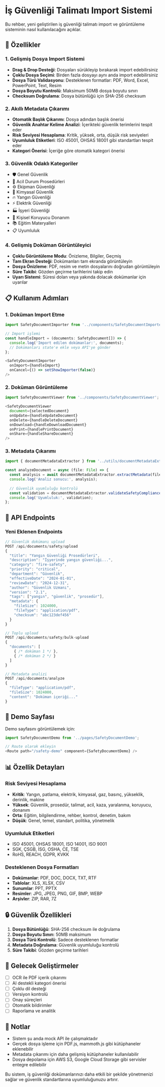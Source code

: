 # İş Güvenliği Talimatı Import Sistemi

Bu rehber, yeni geliştirilen iş güvenliği talimatı import ve görüntüleme sisteminin nasıl kullanılacağını açıklar.

## 🚀 Özellikler

### 1. Gelişmiş Dosya Import Sistemi
- **Drag & Drop Desteği**: Dosyaları sürükleyip bırakarak import edebilirsiniz
- **Çoklu Dosya Seçimi**: Birden fazla dosyayı aynı anda import edebilirsiniz
- **Dosya Türü Validasyonu**: Desteklenen formatlar: PDF, Word, Excel, PowerPoint, Text, Resim
- **Dosya Boyutu Kontrolü**: Maksimum 50MB dosya boyutu sınırı
- **Checksum Doğrulama**: Dosya bütünlüğü için SHA-256 checksum

### 2. Akıllı Metadata Çıkarımı
- **Otomatik Başlık Çıkarımı**: Dosya adından başlık önerisi
- **Güvenlik Anahtar Kelime Analizi**: İçerikteki güvenlik terimlerini tespit eder
- **Risk Seviyesi Hesaplama**: Kritik, yüksek, orta, düşük risk seviyeleri
- **Uyumluluk Etiketleri**: ISO 45001, OHSAS 18001 gibi standartları tespit eder
- **Kategori Önerisi**: İçeriğe göre otomatik kategori önerisi

### 3. Güvenlik Odaklı Kategoriler
- 🛡️ Genel Güvenlik
- 🚨 Acil Durum Prosedürleri
- ⚙️ Ekipman Güvenliği
- 🧪 Kimyasal Güvenlik
- 🔥 Yangın Güvenliği
- ⚡ Elektrik Güvenliği
- 🏭 İşyeri Güvenliği
- 👷 Kişisel Koruyucu Donanım
- 📚 Eğitim Materyalleri
- 📋 Uyumluluk

### 4. Gelişmiş Doküman Görüntüleyici
- **Çoklu Görüntüleme Modu**: Önizleme, Bilgiler, Geçmiş
- **Tam Ekran Desteği**: Dokümanları tam ekranda görüntüleyin
- **Dosya Önizleme**: PDF, resim ve metin dosyalarını doğrudan görüntüleyin
- **Süre Takibi**: Gözden geçirme tarihlerini takip edin
- **Uyarı Sistemi**: Süresi dolan veya yakında dolacak dokümanlar için uyarılar

## 📋 Kullanım Adımları

### 1. Doküman Import Etme

```typescript
import SafetyDocumentImporter from '../components/SafetyDocumentImporter';

// Import işlemi
const handleImport = (documents: SafetyDocument[]) => {
  console.log('Import edilen dokümanlar:', documents);
  // Dokümanları state'e ekle veya API'ye gönder
};

<SafetyDocumentImporter
  onImport={handleImport}
  onCancel={() => setShowImporter(false)}
/>
```

### 2. Doküman Görüntüleme

```typescript
import SafetyDocumentViewer from '../components/SafetyDocumentViewer';

<SafetyDocumentViewer
  document={selectedDocument}
  onUpdate={handleUpdateDocument}
  onDelete={handleDeleteDocument}
  onDownload={handleDownloadDocument}
  onPrint={handlePrintDocument}
  onShare={handleShareDocument}
/>
```

### 3. Metadata Çıkarımı

```typescript
import { documentMetadataExtractor } from '../utils/documentMetadataExtractor';

const analyzeDocument = async (file: File) => {
  const analysis = await documentMetadataExtractor.extractMetadata(file);
  console.log('Analiz sonucu:', analysis);
  
  // Güvenlik uyumluluğu kontrolü
  const validation = documentMetadataExtractor.validateSafetyCompliance(analysis);
  console.log('Uyumluluk:', validation);
};
```

## 🔧 API Endpoints

### Yeni Eklenen Endpoints

```javascript
// Güvenlik dokümanı upload
POST /api/documents/safety/upload
{
  "title": "Yangın Güvenliği Prosedürleri",
  "description": "İşyerinde yangın güvenliği...",
  "category": "fire-safety",
  "priority": "critical",
  "department": "Güvenlik",
  "effectiveDate": "2024-01-01",
  "reviewDate": "2024-12-31",
  "author": "Güvenlik Uzmanı",
  "version": "2.1",
  "tags": ["yangın", "güvenlik", "prosedür"],
  "metadata": {
    "fileSize": 1024000,
    "fileType": "application/pdf",
    "checksum": "abc123def456"
  }
}

// Toplu upload
POST /api/documents/safety/bulk-upload
{
  "documents": [
    { /* doküman 1 */ },
    { /* doküman 2 */ }
  ]
}

// Metadata analizi
POST /api/documents/analyze
{
  "fileType": "application/pdf",
  "fileSize": 1024000,
  "content": "Doküman içeriği..."
}
```

## 🎯 Demo Sayfası

Demo sayfasını görüntülemek için:

```typescript
import SafetyDocumentDemo from '../pages/SafetyDocumentDemo';

// Route olarak ekleyin
<Route path="/safety-demo" component={SafetyDocumentDemo} />
```

## 📊 Özellik Detayları

### Risk Seviyesi Hesaplama
- **Kritik**: Yangın, patlama, elektrik, kimyasal, gaz, basınç, yükseklik, derinlik, makine
- **Yüksek**: Güvenlik, prosedür, talimat, acil, kaza, yaralanma, koruyucu, donanım
- **Orta**: Eğitim, bilgilendirme, rehber, kontrol, denetim, bakım
- **Düşük**: Genel, temel, standart, politika, yönetmelik

### Uyumluluk Etiketleri
- ISO 45001, OHSAS 18001, ISO 14001, ISO 9001
- SGK, ÇSGB, İSG, OSHA, CE, TSE
- RoHS, REACH, GDPR, KVKK

### Desteklenen Dosya Formatları
- **Dokümanlar**: PDF, DOC, DOCX, TXT, RTF
- **Tablolar**: XLS, XLSX, CSV
- **Sunumlar**: PPT, PPTX
- **Resimler**: JPG, JPEG, PNG, GIF, BMP, WEBP
- **Arşivler**: ZIP, RAR, 7Z

## 🔒 Güvenlik Özellikleri

1. **Dosya Bütünlüğü**: SHA-256 checksum ile doğrulama
2. **Dosya Boyutu Sınırı**: 50MB maksimum
3. **Dosya Türü Kontrolü**: Sadece desteklenen formatlar
4. **Metadata Doğrulama**: Güvenlik uyumluluğu kontrolü
5. **Süre Takibi**: Gözden geçirme tarihleri

## 🚀 Gelecek Geliştirmeler

- [ ] OCR ile PDF içerik çıkarımı
- [ ] AI destekli kategori önerisi
- [ ] Çoklu dil desteği
- [ ] Versiyon kontrolü
- [ ] Onay süreçleri
- [ ] Otomatik bildirimler
- [ ] Raporlama ve analitik

## 📝 Notlar

- Sistem şu anda mock API ile çalışmaktadır
- Gerçek dosya işleme için PDF.js, mammoth.js gibi kütüphaneler eklenebilir
- Metadata çıkarımı için daha gelişmiş kütüphaneler kullanılabilir
- Dosya depolama için AWS S3, Google Cloud Storage gibi servisler entegre edilebilir

Bu sistem, iş güvenliği dokümanlarınızı daha etkili bir şekilde yönetmenizi sağlar ve güvenlik standartlarına uyumluluğunuzu artırır.

